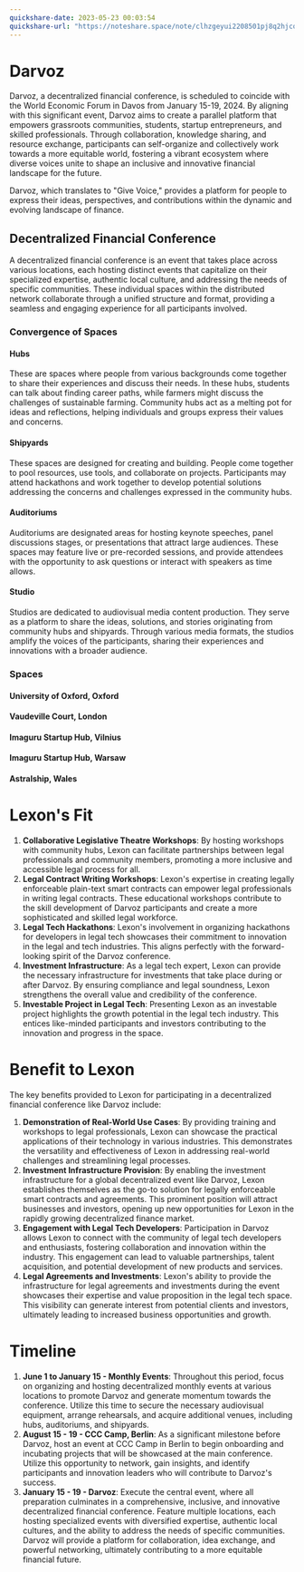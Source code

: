 ```yaml
---
quickshare-date: 2023-05-23 00:03:54
quickshare-url: "https://noteshare.space/note/clhzgeyui2208501pj8q2hjcq3#xLl2bHdNSMdcSkZMgi+E/sPhh0WL71QepjSjn8KZhoQ"
---
```

# Darvoz

Darvoz, a decentralized financial conference, is scheduled to coincide with the World Economic Forum in Davos from January 15-19, 2024. By aligning with this significant event, Darvoz aims to create a parallel platform that empowers grassroots communities, students, startup entrepreneurs, and skilled professionals. Through collaboration, knowledge sharing, and resource exchange, participants can self-organize and collectively work towards a more equitable world, fostering a vibrant ecosystem where diverse voices unite to shape an inclusive and innovative financial landscape for the future.

Darvoz, which translates to "Give Voice," provides a platform for people to express their ideas, perspectives, and contributions within the dynamic and evolving landscape of finance.

## Decentralized Financial Conference

A decentralized financial conference is an event that takes place across various locations, each hosting distinct events that capitalize on their specialized expertise, authentic local culture, and addressing the needs of specific communities. These individual spaces within the distributed network collaborate through a unified structure and format, providing a seamless and engaging experience for all participants involved.

### Convergence of Spaces
#### Hubs
These are spaces where people from various backgrounds come together to share their experiences and discuss their needs. In these hubs, students can talk about finding career paths, while farmers might discuss the challenges of sustainable farming. Community hubs act as a melting pot for ideas and reflections, helping individuals and groups express their values and concerns.


#### Shipyards
These spaces are designed for creating and building. People come together to pool resources, use tools, and collaborate on projects. Participants may attend hackathons and work together to develop potential solutions addressing the concerns and challenges expressed in the community hubs.

#### Auditoriums
Auditoriums are designated areas for hosting keynote speeches, panel discussions stages, or presentations that attract large audiences. These spaces may feature live or pre-recorded sessions, and provide attendees with the opportunity to ask questions or interact with speakers as time allows.

#### Studio
Studios are dedicated to audiovisual media content production. They serve as a platform to share the ideas, solutions, and stories originating from community hubs and shipyards. Through various media formats, the studios amplify the voices of the participants, sharing their experiences and innovations with a broader audience.

### Spaces
#### University of Oxford, Oxford
#### Vaudeville Court, London
#### Imaguru Startup Hub, Vilnius
#### Imaguru Startup Hub, Warsaw
#### Astralship, Wales
# Lexon's Fit
1. **Collaborative Legislative Theatre Workshops**: By hosting workshops with community hubs, Lexon can facilitate partnerships between legal professionals and community members, promoting a more inclusive and accessible legal process for all.
2. **Legal Contract Writing Workshops**: Lexon's expertise in creating legally enforceable plain-text smart contracts can empower legal professionals in writing legal contracts. These educational workshops contribute to the skill development of Darvoz participants and create a more sophisticated and skilled legal workforce.
3. **Legal Tech Hackathons**: Lexon's involvement in organizing hackathons for developers in legal tech showcases their commitment to innovation in the legal and tech industries. This aligns perfectly with the forward-looking spirit of the Darvoz conference.
4. **Investment Infrastructure**: As a legal tech expert, Lexon can provide the necessary infrastructure for investments that take place during or after Darvoz. By ensuring compliance and legal soundness, Lexon strengthens the overall value and credibility of the conference.
5. **Investable Project in Legal Tech**: Presenting Lexon as an investable project highlights the growth potential in the legal tech industry. This entices like-minded participants and investors contributing to the innovation and progress in the space.

# Benefit to Lexon
The key benefits provided to Lexon for participating in a decentralized financial conference like Darvoz include:
1. **Demonstration of Real-World Use Cases**: By providing training and workshops to legal professionals, Lexon can showcase the practical applications of their technology in various industries. This demonstrates the versatility and effectiveness of Lexon in addressing real-world challenges and streamlining legal processes.
2. **Investment Infrastructure Provision**: By enabling the investment infrastructure for a global decentralized event like Darvoz, Lexon establishes themselves as the go-to solution for legally enforceable smart contracts and agreements. This prominent position will attract businesses and investors, opening up new opportunities for Lexon in the rapidly growing decentralized finance market.
3. **Engagement with Legal Tech Developers**: Participation in Darvoz allows Lexon to connect with the community of legal tech developers and enthusiasts, fostering collaboration and innovation within the industry. This engagement can lead to valuable partnerships, talent acquisition, and potential development of new products and services.
4. **Legal Agreements and Investments**: Lexon's ability to provide the infrastructure for legal agreements and investments during the event showcases their expertise and value proposition in the legal tech space. This visibility can generate interest from potential clients and investors, ultimately leading to increased business opportunities and growth.
# Timeline
1. **June 1 to January 15 - Monthly Events**: Throughout this period, focus on organizing and hosting decentralized monthly events at various locations to promote Darvoz and generate momentum towards the conference. Utilize this time to secure the necessary audiovisual equipment, arrange rehearsals, and acquire additional venues, including hubs, auditoriums, and shipyards.
2. **August 15 - 19 - CCC Camp, Berlin**: As a significant milestone before Darvoz, host an event at CCC Camp in Berlin to begin onboarding and incubating projects that will be showcased at the main conference. Utilize this opportunity to network, gain insights, and identify participants and innovation leaders who will contribute to Darvoz's success.
3. **January 15 - 19 - Darvoz**: Execute the central event, where all preparation culminates in a comprehensive, inclusive, and innovative decentralized financial conference. Feature multiple locations, each hosting specialized events with diversified expertise, authentic local cultures, and the ability to address the needs of specific communities. Darvoz will provide a platform for collaboration, idea exchange, and powerful networking, ultimately contributing to a more equitable financial future.